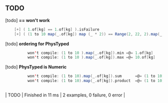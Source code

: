 ## TODO

[todo] __== won't work__
```scala
	[+] ( 1.of[kg] == 1.of[kg] ).isFailure  
	[+] ( (1 to 10 map(_.of[kg]) map (_ * 2)) == Range(2, 22, 2).map(_.of[kg]) ).isFailure  
```

[todo] __ordering for PhysTyped__
```scala
          won't compile: (1 to 10 ).map(_.of[kg]).min =@= 1.of[kg]
          won't compile: (1 to 10 ).map(_.of[kg]).max =@= 10.of[kg]
```

[todo] __PhysTyped is Numeric__
```scala
          won't compile: (1 to 10).map(_.of[kg]).sum      =@= (1 to 10).sum.of[kg]
          won't compile: (1 to 10).map(_.of[kg]).product  =@= (1 to 10).product.of[kg]
     
```

| TODO | Finished in 11 ms | 2 examples, 0 failure, 0 error |


